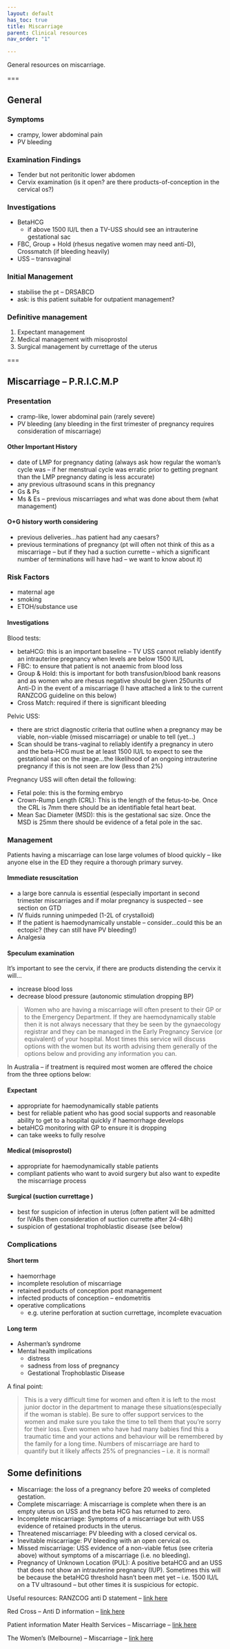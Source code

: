 ```yaml
---
layout: default
has_toc: true
title: Miscarriage
parent: Clinical resources
nav_order: "1"

---
```

General resources on miscarriage.

===
## General
### Symptoms

* crampy, lower abdominal pain
* PV bleeding

### Examination Findings
* Tender but not peritonitic lower abdomen
* Cervix examination (is it open? are there products-of-conception in the cervical os?)

### Investigations

* BetaHCG
  * if above 1500 IU/L then a TV-USS should see an intrauterine gestational sac
* FBC, Group + Hold (rhesus negative women may need anti-D), Crossmatch (if bleeding heavily)
* USS – transvaginal

### Initial Management

* stabilise the pt – DRSABCD
* ask: is this patient suitable for outpatient management?

### Definitive management

1. Expectant management
2. Medical management with misoprostol
3. Surgical management by currettage of the uterus

===

## Miscarriage – P.R.I.C.M.P

### Presentation

* cramp-like, lower abdominal pain (rarely severe)
* PV bleeding (any bleeding in the first trimester of pregnancy requires consideration of miscarriage)

#### Other Important History

* date of LMP for pregnancy dating (always ask how regular the woman’s cycle was – if her menstrual cycle was erratic prior to getting pregnant than the LMP pregnancy dating is less accurate)
* any previous ultrasound scans in this pregnancy
* Gs & Ps
* Ms & Es – previous miscarriages and what was done about them (what management)

#### O+G history worth considering

* previous deliveries…has patient had any caesars?
* previous terminations of pregnancy (pt will often not think of this as a miscarriage – but if they had a suction currette – which a significant number of terminations will have had – we want to know about it)

### Risk Factors

* maternal age
* smoking
* ETOH/substance use

#### Investigations
Blood tests:

* betaHCG: this is an important baseline – TV USS cannot reliably identify an intrauterine pregnancy when levels are below 1500 IU/L
* FBC: to ensure that patient is not anaemic from blood loss
* Group & Hold: this is important for both transfusion/blood bank reasons and as women who are rhesus negative should be given 250units of Anti-D in the event of a miscarriage (I have attached a link to the current RANZCOG guideline on this below)
* Cross Match: required if there is significant bleeding

Pelvic USS:

* there are strict diagnostic criteria that outline when a pregnancy may be viable, non-viable (missed miscarriage) or unable to tell (yet…)
* Scan should be trans-vaginal to reliably identify a pregnancy in utero and the beta-HCG must be at least 1500 IU/L to expect to see the gestational sac on the image…the likelihood of an ongoing intrauterine pregnancy if this is not seen are low (less than 2%)

Pregnancy USS will often detail the following:

* Fetal pole: this is the forming embryo
* Crown-Rump Length (CRL): This is the length of the fetus-to-be. Once the CRL is 7mm there should be an identifiable fetal heart beat.
* Mean Sac Diameter (MSD): this is the gestational sac size. Once the MSD is 25mm there should be evidence of a fetal pole in the sac.

### Management

Patients having a miscarriage can lose large volumes of blood quickly – like anyone else in the ED they require a thorough primary survey.

#### Immediate resuscitation

* a large bore cannula is essential (especially important in second trimester miscarriages and if molar pregnancy is suspected – see section on GTD
* IV fluids running unimpeded (1-2L of crystalloid)
* If the patient is haemodynamically unstable – consider…could this be an ectopic? (they can still have PV bleeding!)
* Analgesia

#### Speculum examination
It’s important to see the cervix, if there are products distending the cervix it will…
* increase blood loss
* decrease blood pressure (autonomic stimulation dropping BP)

> Women who are having a miscarriage will often present to their GP or to the Emergency Department. If they are haemodynamically stable then it is not always necessary that they be seen by the gynaecology registrar and they can be managed in the Early Pregnancy Service (or equivalent) of your hospital. Most times this service will discuss options with the women but its worth advising them generally of the options below and providing any information you can.

In Australia – if treatment is required most women are offered the choice from the three options below:

#### Expectant
* appropriate for haemodynamically stable patients
* best for reliable patient who has good social supports and reasonable ability to get to a hospital quickly if haemorrhage develops
* betaHCG monitoring with GP to ensure it is dropping
* can take weeks to fully resolve

#### Medical (misoprostol)

* appropriate for haemodynamically stable patients
* compliant patients who want to avoid surgery but also want to expedite the miscarriage process

#### Surgical (suction currettage )

* best for suspicion of infection in uterus (often patient will be admitted for IVABs then consideration of suction currette after 24-48h)
* suspicion of gestational trophoblastic disease (see below)

### Complications
#### Short term

* haemorrhage
* incomplete resolution of miscarriage
* retained products of conception post management
* infected products of conception – endometritis
* operative complications
  * e.g. uterine perforation at suction currettage, incomplete evacuation

#### Long term

* Asherman’s syndrome
* Mental health implications
  * distress
  * sadness from loss of pregnancy
  * Gestational Trophoblastic Disease

A final point:
> This is a very difficult time for women and often it is left to the most junior doctor in the department to manage these situations(especially if the woman is stable). Be sure to offer support services to the women and make sure you take the time to tell them that you’re sorry for their loss. Even women who have had many babies find this a traumatic time and your actions and behaviour will be remembered by the family for a long time. Numbers of miscarriage are hard to quantify but it likely affects 25% of pregnancies – i.e. it is normal!

## Some definitions
* Miscarriage: the loss of a pregnancy before 20 weeks of completed gestation.
* Complete miscarriage: A miscarriage is complete when there is an empty uterus on USS and the beta HCG has returned to zero.
* Incomplete miscarriage: Symptoms of a miscarriage but with USS evidence of retained products in the uterus.
* Threatened miscarriage: PV bleeding with a closed cervical os.
* Inevitable miscarriage: PV bleeding with an open cervical os.
* Missed miscarriage: USS evidence of a non-viable fetus (see criteria above) without symptoms of a miscarriage (i.e. no bleeding).
* Pregnancy of Unknown Location (PUL): A positive betaHCG and an USS that does not show an intrauterine pregnancy (IUP). Sometimes this will be because the betaHCG threshold hasn’t been met yet – i.e. 1500 IU/L on a TV ultrasound – but other times it is suspicious for ectopic.

Useful resources:
RANZCOG anti D statement – [link here](https://www.ranzcog.edu.au/RANZCOG_SITE/media/RANZCOG-MEDIA/Women%27s%20Health/Statement%20and%20guidelines/Clinical-Obstetrics/Guidelines-for-the-use-of-Rh(D)-Immunoglobulin-(Anti-D)-(C-Obs-6)-Review-November-2015.pdf?ext=.pdf)

Red Cross – Anti D information – [link here](https://transfusion.com.au/disease_therapeutics/fetomaternal/hdn)

Patient information
Mater Health Services – Miscarriage – [link here](http://brochures.mater.org.au/brochures/mater-mothers-hospital/miscarriage)

The Women’s (Melbourne) – Miscarriage – [link here](https://www.thewomens.org.au/health-information/pregnancy-and-birth/pregnancy-problems/early-pregnancy-problems/treating-miscarriage/)
